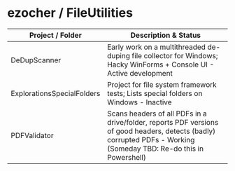 # ezocher / FileUtilities
Project / Folder | Description & Status
-----------------|---------------------
DeDupScanner | Early work on a multithreaded de-duping file collector for Windows; Hacky WinForms + Console UI - Active development
ExplorationsSpecialFolders | Project for file system framework tests; Lists special folders on Windows - Inactive
PDFValidator | Scans headers of all PDFs in a drive/folder, reports PDF versions of good headers, detects (badly) corrupted PDFs - Working (Someday TBD: Re-do this in Powershell)

